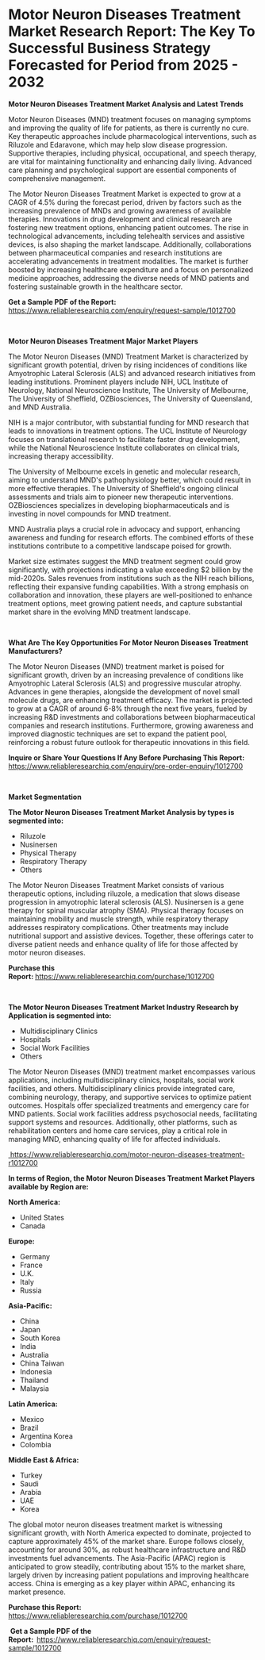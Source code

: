 <p><h1>Motor Neuron Diseases Treatment Market Research Report: The Key To Successful Business Strategy Forecasted for Period from 2025 - 2032</h1></p><p><strong>Motor Neuron Diseases Treatment Market Analysis and Latest Trends</strong></p>
<p><p>Motor Neuron Diseases (MND) treatment focuses on managing symptoms and improving the quality of life for patients, as there is currently no cure. Key therapeutic approaches include pharmacological interventions, such as Riluzole and Edaravone, which may help slow disease progression. Supportive therapies, including physical, occupational, and speech therapy, are vital for maintaining functionality and enhancing daily living. Advanced care planning and psychological support are essential components of comprehensive management.</p><p>The Motor Neuron Diseases Treatment Market is expected to grow at a CAGR of 4.5% during the forecast period, driven by factors such as the increasing prevalence of MNDs and growing awareness of available therapies. Innovations in drug development and clinical research are fostering new treatment options, enhancing patient outcomes. The rise in technological advancements, including telehealth services and assistive devices, is also shaping the market landscape. Additionally, collaborations between pharmaceutical companies and research institutions are accelerating advancements in treatment modalities. The market is further boosted by increasing healthcare expenditure and a focus on personalized medicine approaches, addressing the diverse needs of MND patients and fostering sustainable growth in the healthcare sector.</p></p>
<p><strong>Get a Sample PDF of the Report:&nbsp;</strong> <a href="https://www.reliableresearchiq.com/enquiry/request-sample/1012700?utm_campaign=3510&utm_medium=2&utm_source=Github&utm_content=ia&utm_term=19042025&utm_id=motor-neuron-diseases-treatment">https://www.reliableresearchiq.com/enquiry/request-sample/1012700</a></p>
<p>&nbsp;</p>
<p><strong>Motor Neuron Diseases Treatment Major Market Players</strong></p>
<p><p>The Motor Neuron Diseases (MND) Treatment Market is characterized by significant growth potential, driven by rising incidences of conditions like Amyotrophic Lateral Sclerosis (ALS) and advanced research initiatives from leading institutions. Prominent players include NIH, UCL Institute of Neurology, National Neuroscience Institute, The University of Melbourne, The University of Sheffield, OZBiosciences, The University of Queensland, and MND Australia.</p><p>NIH is a major contributor, with substantial funding for MND research that leads to innovations in treatment options. The UCL Institute of Neurology focuses on translational research to facilitate faster drug development, while the National Neuroscience Institute collaborates on clinical trials, increasing therapy accessibility.</p><p>The University of Melbourne excels in genetic and molecular research, aiming to understand MND's pathophysiology better, which could result in more effective therapies. The University of Sheffield's ongoing clinical assessments and trials aim to pioneer new therapeutic interventions. OZBiosciences specializes in developing biopharmaceuticals and is investing in novel compounds for MND treatment.</p><p>MND Australia plays a crucial role in advocacy and support, enhancing awareness and funding for research efforts. The combined efforts of these institutions contribute to a competitive landscape poised for growth.</p><p>Market size estimates suggest the MND treatment segment could grow significantly, with projections indicating a value exceeding $2 billion by the mid-2020s. Sales revenues from institutions such as the NIH reach billions, reflecting their expansive funding capabilities. With a strong emphasis on collaboration and innovation, these players are well-positioned to enhance treatment options, meet growing patient needs, and capture substantial market share in the evolving MND treatment landscape.</p></p>
<p>&nbsp;</p>
<p><strong>What Are The Key Opportunities For Motor Neuron Diseases Treatment Manufacturers?</strong></p>
<p><p>The Motor Neuron Diseases (MND) treatment market is poised for significant growth, driven by an increasing prevalence of conditions like Amyotrophic Lateral Sclerosis (ALS) and progressive muscular atrophy. Advances in gene therapies, alongside the development of novel small molecule drugs, are enhancing treatment efficacy. The market is projected to grow at a CAGR of around 6-8% through the next five years, fueled by increasing R&D investments and collaborations between biopharmaceutical companies and research institutions. Furthermore, growing awareness and improved diagnostic techniques are set to expand the patient pool, reinforcing a robust future outlook for therapeutic innovations in this field.</p></p>
<p><strong>Inquire or Share Your Questions If Any Before Purchasing This Report:</strong> <a href="https://www.reliableresearchiq.com/enquiry/pre-order-enquiry/1012700?utm_campaign=3510&utm_medium=2&utm_source=Github&utm_content=ia&utm_term=19042025&utm_id=motor-neuron-diseases-treatment">https://www.reliableresearchiq.com/enquiry/pre-order-enquiry/1012700</a></p>
<p>&nbsp;</p>
<p><strong>Market Segmentation</strong></p>
<p><strong>The Motor Neuron Diseases Treatment Market Analysis by types is segmented into:</strong></p>
<p><ul><li>Riluzole</li><li>Nusinersen</li><li>Physical Therapy</li><li>Respiratory Therapy</li><li>Others</li></ul></p>
<p><p>The Motor Neuron Diseases Treatment Market consists of various therapeutic options, including riluzole, a medication that slows disease progression in amyotrophic lateral sclerosis (ALS). Nusinersen is a gene therapy for spinal muscular atrophy (SMA). Physical therapy focuses on maintaining mobility and muscle strength, while respiratory therapy addresses respiratory complications. Other treatments may include nutritional support and assistive devices. Together, these offerings cater to diverse patient needs and enhance quality of life for those affected by motor neuron diseases.</p></p>
<p><strong>Purchase this Report:&nbsp;</strong><a href="https://www.reliableresearchiq.com/purchase/1012700?utm_campaign=3510&utm_medium=2&utm_source=Github&utm_content=ia&utm_term=19042025&utm_id=motor-neuron-diseases-treatment">https://www.reliableresearchiq.com/purchase/1012700</a></p>
<p>&nbsp;</p>
<p><strong>The Motor Neuron Diseases Treatment Market Industry Research by Application is segmented into:</strong></p>
<p><ul><li>Multidisciplinary Clinics</li><li>Hospitals</li><li>Social Work Facilities</li><li>Others</li></ul></p>
<p><p>The Motor Neuron Diseases (MND) treatment market encompasses various applications, including multidisciplinary clinics, hospitals, social work facilities, and others. Multidisciplinary clinics provide integrated care, combining neurology, therapy, and supportive services to optimize patient outcomes. Hospitals offer specialized treatments and emergency care for MND patients. Social work facilities address psychosocial needs, facilitating support systems and resources. Additionally, other platforms, such as rehabilitation centers and home care services, play a critical role in managing MND, enhancing quality of life for affected individuals.</p></p>
<p><a href="https://www.reliableresearchiq.com/motor-neuron-diseases-treatment-r1012700?utm_campaign=3510&utm_medium=2&utm_source=Github&utm_content=ia&utm_term=19042025&utm_id=motor-neuron-diseases-treatment">&nbsp;https://www.reliableresearchiq.com/motor-neuron-diseases-treatment-r1012700</a></p>
<p><strong>In terms of Region, the Motor Neuron Diseases Treatment Market Players available by Region are:</strong></p>
<p>
    <p> <strong> North America: </strong>
        <ul>
            <li>United States</li>
            <li>Canada</li>
        </ul>
        </p> 
    <p> <strong> Europe: </strong>
        <ul>
            <li>Germany</li>
            <li>France</li>
            <li>U.K.</li>
            <li>Italy</li>
            <li>Russia</li>
        </ul>
        </p> 
    <p> <strong> Asia-Pacific: </strong>
        <ul>
            <li>China</li>
            <li>Japan</li>
            <li>South Korea</li>
            <li>India</li>
            <li>Australia</li>
            <li>China Taiwan</li>
            <li>Indonesia</li>
            <li>Thailand</li>
            <li>Malaysia</li>
        </ul>
        </p> 
    <p> <strong> Latin America: </strong>
        <ul>
            <li>Mexico</li>
            <li>Brazil</li>
            <li>Argentina Korea</li>
            <li>Colombia</li>
        </ul>
        </p> 
    <p> <strong> Middle East & Africa: </strong>
        <ul>
            <li>Turkey</li>
            <li>Saudi</li>
            <li>Arabia</li>
            <li>UAE</li>
            <li>Korea</li>
        </ul>
    </p>
    </p>
<p><p>The global motor neuron diseases treatment market is witnessing significant growth, with North America expected to dominate, projected to capture approximately 45% of the market share. Europe follows closely, accounting for around 30%, as robust healthcare infrastructure and R&D investments fuel advancements. The Asia-Pacific (APAC) region is anticipated to grow steadily, contributing about 15% to the market share, largely driven by increasing patient populations and improving healthcare access. China is emerging as a key player within APAC, enhancing its market presence.</p></p>
<p><strong>Purchase this Report: </strong><a href="https://www.reliableresearchiq.com/purchase/1012700?utm_campaign=3510&utm_medium=2&utm_source=Github&utm_content=ia&utm_term=19042025&utm_id=motor-neuron-diseases-treatment">https://www.reliableresearchiq.com/purchase/1012700</a></p>
<p>&nbsp;<strong>Get a Sample PDF of the Report:&nbsp;&nbsp;</strong><a href="https://www.reliableresearchiq.com/enquiry/request-sample/1012700?utm_campaign=3510&utm_medium=2&utm_source=Github&utm_content=ia&utm_term=19042025&utm_id=motor-neuron-diseases-treatment">https://www.reliableresearchiq.com/enquiry/request-sample/1012700</a></p>
<p><strong></strong></p>
<p><p></p><p></p><p></p></p>